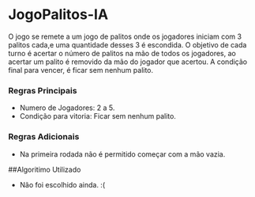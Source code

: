 # JogoPalitos-IA

O jogo se remete a um jogo de palitos onde os jogadores iniciam com 3 palitos cada,e uma quantidade desses 3 é escondida.
O objetivo de cada turno é acertar o número de palitos na mão de todos os jogadores, ao acertar um palito é removido da mão do jogador que acertou.
A condição final para vencer, é ficar sem nenhum palito.
	
### Regras Principais
- Numero de Jogadores: 2 a 5.
- Condição para vitoria: Ficar sem nenhum palito.

### Regras Adicionais

- Na primeira rodada não é permitido começar com a mão vazia.

##Algoritimo Utilizado

- Não foi escolhido ainda. :(